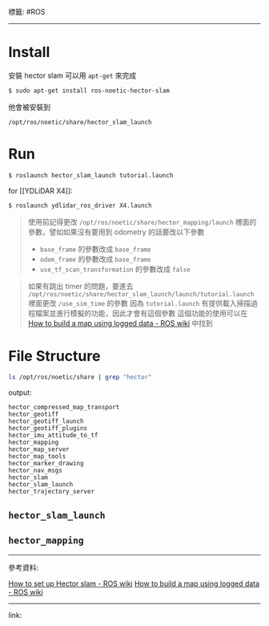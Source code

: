 標籤: #ROS 

---

# Install

安裝 hector slam 可以用 `apt-get` 來完成

```bash
$ sudo apt-get install ros-noetic-hector-slam
```

他會被安裝到

```
/opt/ros/noetic/share/hector_slam_launch
```

# Run

```bash
$ roslaunch hector_slam_launch tutorial.launch
```

for [[YDLiDAR X4]]:

```bash
$ roslaunch ydlidar_ros_driver X4.launch
```

> 使用前記得更改 `/opt/ros/noetic/share/hector_mapping/launch` 裡面的參數，譬如如果沒有要用到 odometry 的話要改以下參數
> - `base_frame` 的參數改成 `base_frame`
> - `odom_frame` 的參數改成 `base_frame`
> - `use_tf_scan_transformation` 的參數改成 `false`

> 如果有跳出 timer 的問題，要進去 `/opt/ros/noetic/share/hector_slam_launch/launch/tutorial.launch` 裡面更改 `/use_sim_time` 的參數
> 因為 `tutorial.launch` 有提供載入掃描過程檔案並進行模擬的功能，因此才會有這個參數
> 這個功能的使用可以在 [How to build a map using logged data - ROS wiki](https://wiki.ros.org/hector_slam/Tutorials/MappingUsingLoggedData) 中找到

# File Structure

```bash
ls /opt/ros/noetic/share | grep "hector"
```

output:

```
hector_compressed_map_transport
hector_geotiff
hector_geotiff_launch
hector_geotiff_plugins
hector_imu_attitude_to_tf
hector_mapping
hector_map_server
hector_map_tools
hector_marker_drawing
hector_nav_msgs
hector_slam
hector_slam_launch
hector_trajectory_server
```

## `hector_slam_launch`

## `hector_mapping`

---

參考資料:

[How to set up Hector slam - ROS wiki](https://wiki.ros.org/hector_slam/Tutorials/SettingUpForYourRobot)
[How to build a map using logged data - ROS wiki](https://wiki.ros.org/hector_slam/Tutorials/MappingUsingLoggedData)

---

link:

